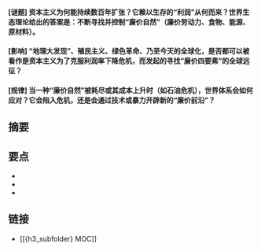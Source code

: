 #### [谜题] 资本主义为何能持续数百年扩张？它赖以生存的“利润”从何而来？世界生态理论给出的答案是：不断寻找并控制“廉价自然”（廉价劳动力、食物、能源、原材料）。


#### [影响] “地理大发现”、殖民主义、绿色革命、乃至今天的全球化，是否都可以被看作是资本主义为了克服利润率下降危机，而发起的寻找“廉价四要素”的全球远征？


#### [规律] 当一种“廉价自然”被耗尽或其成本上升时（如石油危机），世界体系会如何应对？它会陷入危机，还是会通过技术或暴力开辟新的“廉价前沿”？


## 摘要


## 要点

- 
- 
- 

## 链接

- [[{h3_subfolder} MOC]]
